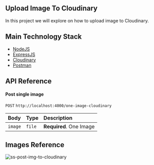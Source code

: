 ## Upload Image To Cloudinary
In this project we will explore on how to upload image to Cloudinary.

## Main Technology Stack
- [NodeJS](https://nodejs.org/en/)
- [ExpressJS](https://expressjs.com/)
- [Cloudinary](https://cloudinary.com/)
- [Postman](https://postman.com/)


## API Reference
#### Post single image

 `POST` `http://localhost:4000/one-image-cloudinary`

| Body | Type     | Description                |
| :-------- | :------- | :------------------------- |
| `image` | `file` | **Required**. One Image |

## Images Reference
![ss-post-img-to-cloudinary](https://user-images.githubusercontent.com/92319348/196142744-ec859070-b81c-4f82-a0d9-8196bbce268b.PNG)

